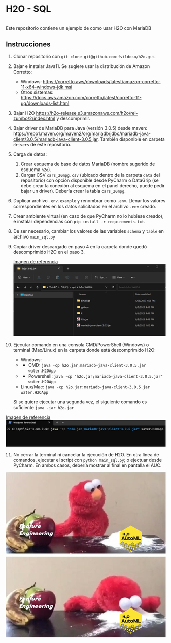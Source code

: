 # H2O - SQL
<br>
Este repositorio contiene un ejemplo de como usar H2O con MariaDB

## Instrucciones

1. Clonar repositorio con `git clone git@github.com:fvildoso/h2o.git`.

2. Bajar e instalar Java11. Se sugiere usar la distribución de Amazon Corretto:
    - Windows: https://corretto.aws/downloads/latest/amazon-corretto-11-x64-windows-jdk.msi
    - Otros sistemas: https://docs.aws.amazon.com/corretto/latest/corretto-11-ug/downloads-list.html
3. Bajar H2O https://h2o-release.s3.amazonaws.com/h2o/rel-zumbo/2/index.html y descomprimir.
4. Bajar driver de MariaDB para Java (versión 3.0.5) desde maven: https://repo1.maven.org/maven2/org/mariadb/jdbc/mariadb-java-client/3.0.5/mariadb-java-client-3.0.5.jar. También disponible en carpeta `drivers` de este repositorio.
5. Carga de datos:
    1. Crear esquema de base de datos MariaDB (nombre sugerido de esquema `h2o`).
    2. Cargar CSV `cars_20mpg.csv` (ubicado dentro de la carpeta `data` del repositorio) con opción disponible desde PyCharm o DataGrip (se debe crear la conexión al esquema en el panel derecho, puede pedir bajar un driver). Debería crear la tabla `cars_20mpg`.
6. Duplicar archivo `.env.example` y renombrar como `.env`. Llenar los valores correspondientes en los datos solicitados en el archivo `.env` creado.
7. Crear ambiente virtual (en caso de que PyCharm no lo hubiese creado), e instalar dependencias con `pip install -r requirements.txt`.
8. De ser necesario, cambiar los valores de las variables `schema` y `table` en archivo `main_sql.py`
9. Copiar driver descargado en paso 4 en la carpeta donde quedó descomprimido H2O en el paso 3.
   
   <u>Imagen de referencia</u> <img src="media/img.png" alt="example 1">
10. Ejecutar comando en una consola CMD/PowerShell (Windows) o terminal (Max/Linux) en la carpeta donde está descomprimido H2O:
     - Windows:
     - - CMD: `java -cp h2o.jar;mariadb-java-client-3.0.5.jar water.H2OApp`
     - - Powershell: `java -cp "h2o.jar;mariadb-java-client-3.0.5.jar" water.H2OApp`
     - Linux/Mac: `java -cp h2o.jar:mariadb-java-client-3.0.5.jar water.H2OApp`
   
     Si se quiere ejecutar una segunda vez, el siguiente comando es suficiente `java -jar h2o.jar`

   <u>Imagen de referencia</u> <img src="media/img_1.png" alt="example 2">
    
11. No cerrar la terminal ni cancelar la ejecución de H2O. En otra línea de comandos, ejecutar el script con `python main_sql.py`; o ejectuar desde PyCharm. En ambos casos, debería mostrar al final en pantalla el AUC.


<img src="media/elmo.jpg" alt="nice">
